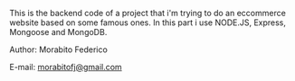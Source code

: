 This is the backend code of a project that i'm trying to do an eccommerce website based on some famous ones.
In this part i use NODE.JS, Express, Mongoose and MongoDB.

Author: Morabito Federico

E-mail: morabitofj@gmail.com